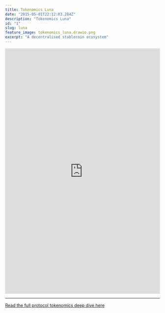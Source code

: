 ```yaml
---
title: Tokenomics Luna
date: "2015-05-01T22:12:03.284Z"
description: "Tokenomics Luna"
id: "1"
slug: luna
feature_image: tokenomics_luna.drawio.png
excerpt: "A decentralised stablecoin ecosystem"
---
```


<iframe frameborder="0" style="width:100%;height:799px;" src="https://viewer.diagrams.net/?tags=%7B%7D&highlight=0000ff&edit=_blank&layers=1&nav=1&title=tokenomics_terra#Uhttps%3A%2F%2Fdrive.google.com%2Fuc%3Fid%3D1T0pK9GiNitmoCnkuUWyguudqaEJ_Fvu7%26export%3Ddownload"></iframe>

---

[Read the full protocol tokenomics deep dive here](https://fstrauf.substack.com/p/tokenomics-101-terra-ecosystem)